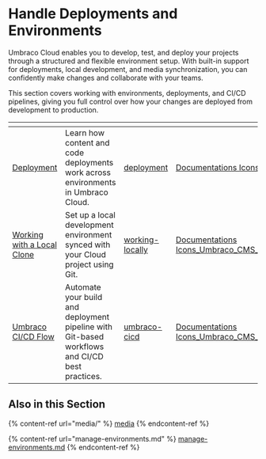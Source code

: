 # Handle Deployments and Environments

Umbraco Cloud enables you to develop, test, and deploy your projects through a structured and flexible environment setup. With built-in support for deployments, local development, and media synchronization, you can confidently make changes and collaborate with your teams.

This section covers working with environments, deployments, and CI/CD pipelines, giving you full control over how your changes are deployed from development to production.

<table data-view="cards"><thead><tr><th></th><th></th><th data-hidden data-card-target data-type="content-ref"></th><th data-hidden data-card-cover data-type="files"></th></tr></thead><tbody><tr><td><a href="deployment/">Deployment</a></td><td>Learn how content and code deployments work across environments in Umbraco Cloud.</td><td><a href="deployment/">deployment</a></td><td><a href="../../.gitbook/assets/Documentations Icons_Umbraco_Cloud_Deploying.png">Documentations Icons_Umbraco_Cloud_Deploying.png</a></td></tr><tr><td><a href="working-locally/">Working with a Local Clone</a></td><td>Set up a local development environment synced with your Cloud project using Git.</td><td><a href="working-locally/">working-locally</a></td><td><a href="../../.gitbook/assets/Documentations Icons_Umbraco_CMS_Tutorials_MultiSite_Setup.png">Documentations Icons_Umbraco_CMS_Tutorials_MultiSite_Setup.png</a></td></tr><tr><td><a href="umbraco-cicd/">Umbraco CI/CD Flow</a></td><td>Automate your build and deployment pipeline with Git-based workflows and CI/CD best practices.</td><td><a href="umbraco-cicd/">umbraco-cicd</a></td><td><a href="../../.gitbook/assets/Documentations Icons_Umbraco_CMS_Tutorials_Umbraco_Forms_and_Zapier.png">Documentations Icons_Umbraco_CMS_Tutorials_Umbraco_Forms_and_Zapier.png</a></td></tr></tbody></table>

## Also in this Section

{% content-ref url="media/" %}
[media](media/)
{% endcontent-ref %}

{% content-ref url="manage-environments.md" %}
[manage-environments.md](manage-environments.md)
{% endcontent-ref %}
